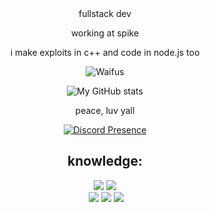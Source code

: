 <div align="center">
fullstack dev

working at spike

i make exploits in c++ and code in node.js too

![Waifus](https://count.getloli.com/get/@geoxor?theme=rule34)

![My GitHub stats](https://github-readme-stats.vercel.app/api?username=unsecuringdev&show_icons=true&theme=synthwave&count_private=true)

peace, luv yall

[![Discord Presence](https://lanyard-profile-readme.vercel.app/api/800717399711023124
                            )](https://discord.com/users/846396986228080670)
                           
<h2 align="center">knowledge:</h2>
<p>
<div>
<p align="center"> <img src="https://img.shields.io/badge/html5%20-%23E34F26.svg?&style=for-the-badge&logo=html5&logoColor=white"/> <img src="https://img.shields.io/badge/css3%20-%231572B6.svg?&style=for-the-badge&logo=css3&logoColor=white"/><br>
 <img src="https://img.shields.io/badge/node.js%20-%2343853D.svg?&style=for-the-badge&logo=node.js&logoColor=white"/> <img src="https://img.shields.io/badge/javascript%20-%23323330.svg?&style=for-the-badge&logo=javascript&logoColor=%23F7DF1E"/> <img src="https://img.shields.io/badge/git%20-%23F05033.svg?&style=for-the-badge&logo=git&logoColor=white"/> <br><br>
</p>
</br>
</div>
